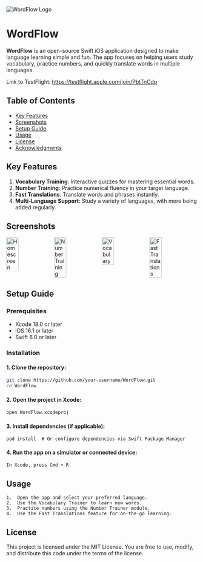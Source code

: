 ![WordFlow Logo](https://github.com/user-attachments/assets/ea1d82c7-7a0d-45f3-8162-2890e4f7494f) 
# WordFlow
**WordFlow** is an open-source Swift iOS application designed to make language learning simple and fun. The app focuses on helping users study vocabulary, practice numbers, and quickly translate words in multiple languages.

Link to TestFlight: https://testflight.apple.com/join/PbtTnCdp

## Table of Contents
- [Key Features](#key-features)
- [Screenshots](#screenshots)
- [Setup Guide](#setup-guide)
- [Usage](#usage)
- [License](#license)
- [Acknowledgments](#acknowledgments)

## Key Features
1. **Vocabulary Training**: Interactive quizzes for mastering essential words.
2. **Number Training**: Practice numerical fluency in your target language.
3. **Fast Translations**: Translate words and phrases instantly.
4. **Multi-Language Support**: Study a variety of languages, with more being added regularly.

## Screenshots

<div style="display: flex; justify-content: space-between;">

<img src="https://github.com/user-attachments/assets/1067fb70-f0f0-4f4f-9cae-f6bc1b423a4e" alt="Homescreen" width="25%" />
<img src="https://github.com/user-attachments/assets/856981f5-0a9c-4ca3-b828-ec469ad8eb6a" alt="Number Training" width="25%" />
<img src="https://github.com/user-attachments/assets/4a9a08e5-b0ae-462d-82e0-9ea414c61827" alt="Vocabulary" width="25%" />
<img src="https://github.com/user-attachments/assets/420665a6-d9aa-4a4a-b1e6-70c3fc44ed56" alt="Fast Translations" width="25%" />
</div>


## Setup Guide

### Prerequisites
- Xcode 18.0 or later
- iOS 16.1 or later
- Swift 6.0 or later

### Installation
#### 1. Clone the repository:
   ```bash
   git clone https://github.com/your-username/WordFlow.git
   cd WordFlow
   ```
#### 2. Open the project in Xcode:
   ```bash
   open WordFlow.xcodeproj
   ```
#### 3. Install dependencies (if applicable):
   ```
   pod install  # Or configure dependencies via Swift Package Manager
   ```
#### 4. Run the app on a simulator or connected device:
   ```
   In Xcode, press Cmd + R.
   ```

## Usage
	1.	Open the app and select your preferred language.
	2.	Use the Vocabulary Trainer to learn new words.
	3.	Practice numbers using the Number Trainer module.
	4.	Use the Fast Translations feature for on-the-go learning.

 ## License
 This project is licensed under the MIT License. You are free to use, modify, and distribute this code under the terms of the license.

